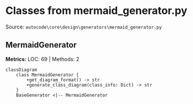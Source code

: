 # Classes from mermaid_generator.py

Source: `autocode\core\design\generators\mermaid_generator.py`

## MermaidGenerator

**Metrics:** LOC: 69 | Methods: 2

```mermaid
classDiagram
    class MermaidGenerator {
        +get_diagram_format() -> str
        +generate_class_diagram(class_info: Dict) -> str
    }
    BaseGenerator <|-- MermaidGenerator

```

